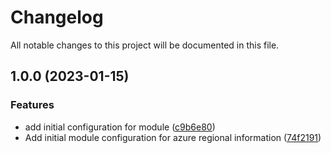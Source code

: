 # Changelog

All notable changes to this project will be documented in this file.

## 1.0.0 (2023-01-15)


### Features

* add initial configuration for module ([c9b6e80](https://github.com/OmnipotentOwl/terraform-azurerm-region-info/commit/c9b6e80a5628344f874d4fb21f4b0dca248addac))
* Add initial module configuration for azure regional information ([74f2191](https://github.com/OmnipotentOwl/terraform-azurerm-region-info/commit/74f2191edbf9d589ad026d514fddf1d1ef72d246))
